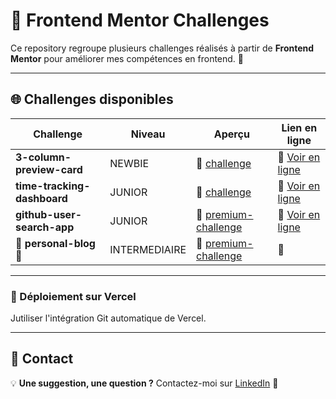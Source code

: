 # 🎨 Frontend Mentor Challenges

Ce repository regroupe plusieurs challenges réalisés à partir de **Frontend Mentor** pour améliorer mes compétences en frontend. 🚀

---

## 🌐 Challenges disponibles

| Challenge                   | Niveau        | Aperçu                                                 | Lien en ligne                                                              |
| --------------------------- | ------------- | ------------------------------------------------------ | -------------------------------------------------------------------------- |
| **3-column-preview-card**   | NEWBIE        | 🔗 [challenge](./apps/3-column-preview-card/)          | 🚀 [Voir en ligne](https://3-column-preview-card-swart-nu.vercel.app/)     |
| **time-tracking-dashboard** | JUNIOR        | 🔗 [challenge](./apps/time-tracking-dashboard/)        | 🚀 [Voir en ligne](https://time-tracking-dashboard-rho-nine.vercel.app/)   |
| **github-user-search-app**  | JUNIOR        | 🔗 [premium-challenge](./apps/github-user-search-app/) | 🚀 [Voir en ligne](https://github-user-search-app-lovat-seven.vercel.app/) |
| 🚧 **personal-blog** 🚧     | INTERMEDIAIRE | 🔗 [premium-challenge](./apps/personal-blog/)          | 🚀                                                                         |

---

### 🚀 Déploiement sur Vercel

Jutiliser l'intégration Git automatique de Vercel.

---

## 📮 Contact

💡 **Une suggestion, une question ?** Contactez-moi sur [LinkedIn](https://www.linkedin.com/in/florence-martin-922b3861/) 🚀
